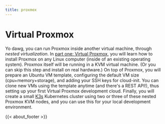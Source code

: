 ```yaml
---
title: proxmox
---
```


# Virtual Proxmox

Yo dawg, you can run Proxmox inside another virtual machine, through
*nested virtualization*. In [part one: Virtual
Proxmox](/blog/proxmox/01-virtual-proxmox/), you will learn how to
install Proxmox on any Linux computer (inside of an existing operating
system). Proxmox itself will be running in a KVM virtual machine. (Or
you can skip this step and install on real hardware.) On top of
Proxmox, you will prepare an Ubuntu VM template, configuring the
default VM size (cpu+memory+storage), and adding your SSH keys for
cloud-init. You can clone new VMs using the template anytime (and
there's a REST API!), thus setting up your first Virtual Proxmox
development cloud. Finally, you will create a small
[K3s](https://k3s.io) Kubernetes cluster using two or three of these
nested Proxmox KVM nodes, and you can use this for your local
development environment.


{{< about_footer >}}

